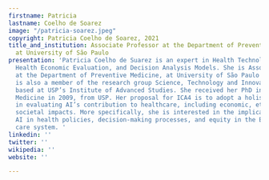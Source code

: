 ```yaml
---
firstname: Patricia
lastname: Coelho de Soarez
image: "/patricia-soarez.jpeg"
copyright: Patricia Coelho de Soarez, 2021
title_and_institution: Associate Professor at the Department of Preventive Medicine
  at University of São Paulo
presentation: 'Patricia Coelho de Suarez is an expert in Health Technology Assessment,
  Health Economic Evaluation, and Decision Analysis Models. She is Associate Professor
  at the Department of Preventive Medicine, at University of São Paulo (USP). She
  is also a member of the research group Science, Technology and Innovation in Health,
  based at USP’s Institute of Advanced Studies. She received her PhD in Preventive
  Medicine in 2009, from USP. Her proposal for ICA4 is to adopt a holistic standpoint
  in evaluating AI’s contribution to healthcare, including economic, ethical, and
  societal impacts. More specifically, she is interested in the implications of incorporating
  AI in health policies, decision-making processes, and equity in the Brazilian health
  care system. '
linkedin: ''
twitter: ''
wikipedia: ''
website: ''

---
```

